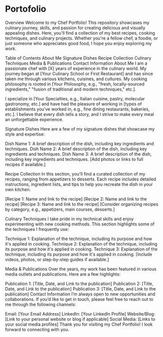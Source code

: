 # Portofolio
 
Overview
Welcome to my Chef Portfolio! This repository showcases my culinary journey, skills, and passion for creating delicious and visually appealing dishes. Here, you'll find a collection of my best recipes, cooking techniques, and culinary projects. Whether you're a fellow chef, a foodie, or just someone who appreciates good food, I hope you enjoy exploring my work.

Table of Contents
About Me
Signature Dishes
Recipe Collection
Culinary Techniques
Media & Publications
Contact Information
About Me
I am a passionate chef with [X] years of experience in the culinary world. My journey began at [Your Culinary School or First Restaurant] and has since taken me through various kitchens, cuisines, and cultures. My cooking philosophy is rooted in [Your Philosophy, e.g., "fresh, locally-sourced ingredients," "fusion of traditional and modern techniques," etc.].

I specialize in [Your Specialties, e.g., Italian cuisine, pastry, molecular gastronomy, etc.] and have had the pleasure of working in [types of establishments you've worked in, e.g., fine dining restaurants, bakeries, etc.]. I believe that every dish tells a story, and I strive to make every meal an unforgettable experience.

Signature Dishes
Here are a few of my signature dishes that showcase my style and expertise:

Dish Name 1: A brief description of the dish, including key ingredients and techniques.
Dish Name 2: A brief description of the dish, including key ingredients and techniques.
Dish Name 3: A brief description of the dish, including key ingredients and techniques.
[Add photos or links to full recipes if available.]

Recipe Collection
In this section, you'll find a curated collection of my recipes, ranging from appetizers to desserts. Each recipe includes detailed instructions, ingredient lists, and tips to help you recreate the dish in your own kitchen.

[Recipe 1: Name and link to the recipe]
[Recipe 2: Name and link to the recipe]
[Recipe 3: Name and link to the recipe]
[Consider organizing recipes by category, e.g., appetizers, main courses, desserts.]

Culinary Techniques
I take pride in my technical skills and enjoy experimenting with new cooking methods. This section highlights some of the techniques I frequently use:

Technique 1: Explanation of the technique, including its purpose and how it's applied in cooking.
Technique 2: Explanation of the technique, including its purpose and how it's applied in cooking.
Technique 3: Explanation of the technique, including its purpose and how it's applied in cooking.
[Include videos, photos, or step-by-step guides if available.]

Media & Publications
Over the years, my work has been featured in various media outlets and publications. Here are a few highlights:

Publication 1: [Title, Date, and Link to the publication]
Publication 2: [Title, Date, and Link to the publication]
Publication 3: [Title, Date, and Link to the publication]
Contact Information
I’m always open to new opportunities and collaborations. If you’d like to get in touch, please feel free to reach out to me through the following channels:

Email: [Your Email Address]
LinkedIn: [Your LinkedIn Profile]
Website/Blog: [Link to your personal website or blog if applicable]
Social Media: [Links to your social media profiles]
Thank you for visiting my Chef Portfolio! I look forward to connecting with you.

